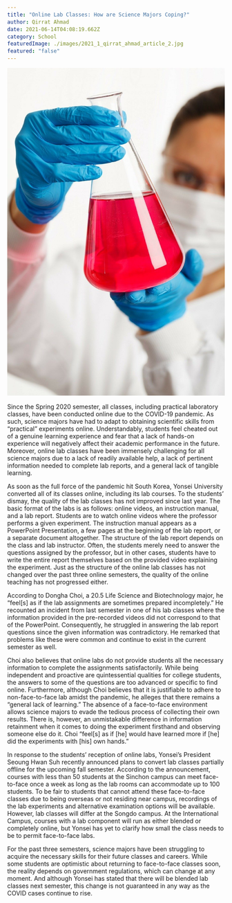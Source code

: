 ```yaml
---
title: "Online Lab Classes: How are Science Majors Coping?"
author: Qirrat Ahmad
date: 2021-06-14T04:08:19.662Z
category: School
featuredImage: ./images/2021_1_qirrat_ahmad_article_2.jpg
featured: "false"
---
```

![](images/2021_1_qirrat_ahmad_article_2.jpg)

<!--StartFragment-->

Since the Spring 2020 semester, all classes, including practical laboratory classes, have been conducted online due to the COVID-19 pandemic. As such, science majors have had to adapt to obtaining scientific skills from “practical” experiments online. Understandably, students feel cheated out of a genuine learning experience and fear that a lack of hands-on experience will negatively affect their academic performance in the future. Moreover, online lab classes have been immensely challenging for all science majors due to a lack of readily available help, a lack of pertinent information needed to complete lab reports, and a general lack of tangible learning.

As soon as the full force of the pandemic hit South Korea, Yonsei University converted all of its classes online, including its lab courses. To the students’ dismay, the quality of the lab classes has not improved since last year. The basic format of the labs is as follows: online videos, an instruction manual, and a lab report. Students are to watch online videos where the professor performs a given experiment. The instruction manual appears as a PowerPoint Presentation, a few pages at the beginning of the lab report, or a separate document altogether. The structure of the lab report depends on the class and lab instructor. Often, the students merely need to answer the questions assigned by the professor, but in other cases, students have to write the entire report themselves based on the provided video explaining the experiment. Just as the structure of the online lab classes has not changed over the past three online semesters, the quality of the online teaching has not progressed either.

According to Dongha Choi, a 20.5 Life Science and Biotechnology major, he “feel\[s] as if the lab assignments are sometimes prepared incompletely.” He recounted an incident from last semester in one of his lab classes where the information provided in the pre-recorded videos did not correspond to that of the PowerPoint. Consequently, he struggled in answering the lab report questions since the given information was contradictory. He remarked that problems like these were common and continue to exist in the current semester as well.

Choi also believes that online labs do not provide students all the necessary information to complete the assignments satisfactorily. While being independent and proactive are quintessential qualities for college students, the answers to some of the questions are too advanced or specific to find online. Furthermore, although Choi believes that it is justifiable to adhere to non-face-to-face lab amidst the pandemic, he alleges that there remains a “general lack of learning.” The absence of a face-to-face environment allows science majors to evade the tedious process of collecting their own results. There is, however, an unmistakable difference in information retainment when it comes to doing the experiment firsthand and observing someone else do it. Choi “feel\[s] as if \[he] would have learned more if \[he] did the experiments with \[his] own hands.”

In response to the students’ reception of online labs, Yonsei’s President Seoung Hwan Suh recently announced plans to convert lab classes partially offline for the upcoming fall semester. According to the announcement, courses with less than 50 students at the Sinchon campus can meet face-to-face once a week as long as the lab rooms can accommodate up to 100 students. To be fair to students that cannot attend these face-to-face classes due to being overseas or not residing near campus, recordings of the lab experiments and alternative examination options will be available. However, lab classes will differ at the Songdo campus. At the International Campus, courses with a lab component will run as either blended or completely online, but Yonsei has yet to clarify how small the class needs to be to permit face-to-face labs.

For the past three semesters, science majors have been struggling to acquire the necessary skills for their future classes and careers. While some students are optimistic about returning to face-to-face classes soon, the reality depends on government regulations, which can change at any moment. And although Yonsei has stated that there will be blended lab classes next semester, this change is not guaranteed in any way as the COVID cases continue to rise.

<!--EndFragment-->